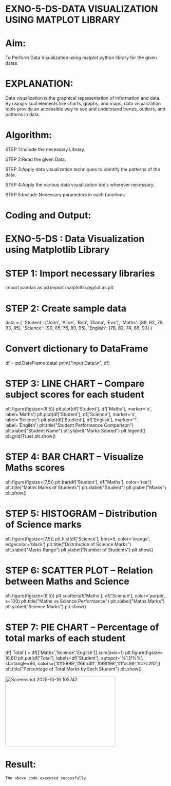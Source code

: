 # EXNO-5-DS-DATA VISUALIZATION USING MATPLOT LIBRARY

# Aim:
  To Perform Data Visualization using matplot python library for the given datas.

# EXPLANATION:
Data visualization is the graphical representation of information and data. By using visual elements like charts, graphs, and maps, data visualization tools provide an accessible way to see and understand trends, outliers, and patterns in data.

# Algorithm:
STEP 1:Include the necessary Library.

STEP 2:Read the given Data.

STEP 3:Apply data visualization techniques to identify the patterns of the data.

STEP 4:Apply the various data visualization tools wherever necessary.

STEP 5:Include Necessary parameters in each functions.

# Coding and Output:
# EXNO-5-DS : Data Visualization using Matplotlib Library

# STEP 1: Import necessary libraries
import pandas as pd
import matplotlib.pyplot as plt

# STEP 2: Create sample data
data = {
    'Student': ['John', 'Alice', 'Bob', 'Diana', 'Eva'],
    'Maths': [88, 92, 79, 93, 85],
    'Science': [90, 85, 76, 89, 95],
    'English': [78, 82, 74, 88, 90]
}

# Convert dictionary to DataFrame
df = pd.DataFrame(data)
print("Input Data:\n", df)

# STEP 3: LINE CHART – Compare subject scores for each student
plt.figure(figsize=(8,5))
plt.plot(df['Student'], df['Maths'], marker='o', label='Maths')
plt.plot(df['Student'], df['Science'], marker='s', label='Science')
plt.plot(df['Student'], df['English'], marker='^', label='English')
plt.title("Student Performance Comparison")
plt.xlabel("Student Name")
plt.ylabel("Marks Scored")
plt.legend()
plt.grid(True)
plt.show()

# STEP 4: BAR CHART – Visualize Maths scores
plt.figure(figsize=(7,5))
plt.bar(df['Student'], df['Maths'], color='teal')
plt.title("Maths Marks of Students")
plt.xlabel("Student")
plt.ylabel("Marks")
plt.show()

# STEP 5: HISTOGRAM – Distribution of Science marks
plt.figure(figsize=(7,5))
plt.hist(df['Science'], bins=5, color='orange', edgecolor='black')
plt.title("Distribution of Science Marks")
plt.xlabel("Marks Range")
plt.ylabel("Number of Students")
plt.show()

# STEP 6: SCATTER PLOT – Relation between Maths and Science
plt.figure(figsize=(6,5))
plt.scatter(df['Maths'], df['Science'], color='purple', s=100)
plt.title("Maths vs Science Performance")
plt.xlabel("Maths Marks")
plt.ylabel("Science Marks")
plt.show()

# STEP 7: PIE CHART – Percentage of total marks of each student
df['Total'] = df[['Maths','Science','English']].sum(axis=1)
plt.figure(figsize=(6,6))
plt.pie(df['Total'], labels=df['Student'], autopct='%1.1f%%', startangle=90, colors=['#ff9999','#66b3ff','#99ff99','#ffcc99','#c2c2f0'])
plt.title("Percentage of Total Marks by Each Student")
plt.show()



<img width="342" height="219" alt="Screenshot 2025-10-16 105742" src="https://github.com/user-attachments/assets/7f6d4af7-1d8a-46f7-9e30-b69169dd0012" />

# Result:
    The above code executed sucessfully
